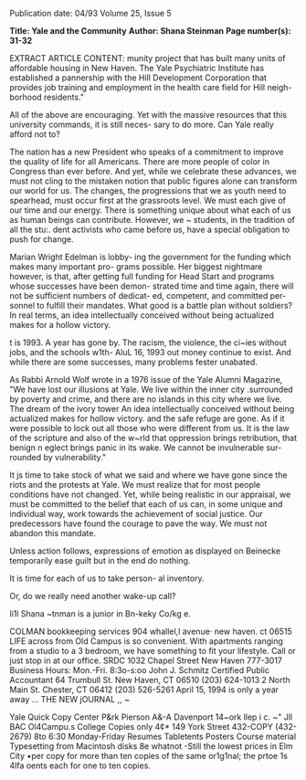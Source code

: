 Publication date: 04/93
Volume 25, Issue 5

**Title: Yale and the Community**
**Author: Shana Steinman**
**Page number(s): 31-32**

EXTRACT ARTICLE CONTENT:
munity project that has built many 
units of affordable housing in New 
Haven. The Yale Psychiatric Institute 
has established a pannership with the 
Hill Development Corporation that 
provides job training and employment 
in the health care field for Hill neigh-
borhood residents." 

All of the above are encouraging. 
Yet with the massive resources that this 
university commands, it is still neces-
sary to do more. Can Yale really afford 
not to? 

The nation has a new President 
who speaks of a commitment to 
improve the quality of life for all 
Americans. There are more people of 
color in Congress than ever before. 
And yet, while we celebrate these 
advances, we must not cling to the 
mistaken notion that public figures 
alone can transform our world for us. 
The changes, the progressions that we 
as youth need to spearhead, must 
occur first at the grassroots level. We 
must each give of our time and our 
energy. There is something unique 
about what each of us as human 
beings can contribute. However, we ~ 
students, in the tradition of all the stu:. 
dent activists who came before us, 
have a special obligation to push for 
change. 

Marian Wright Edelman is lobby-
ing the government for the funding 
which makes many important pro-
grams possible. Her biggest nightmare 
however, is that, after getting full 
funding for Head Start and programs 
whose successes have been demon-
strated time and time again, there will 
not be sufficient numbers of dedicat-
ed, competent, and committed per-
sonnel to fulfill their mandates. What 
good is a battle plan without soldiers? 
In real terms, an idea intellectually 
conceived without being actualized 
makes for a hollow victory. 

t is 1993. A year has gone by. The 
racism, the violence, the ci~ies 
without jobs, and the schools w1th-
AluL 16, 1993 
out money continue to exist. And 
while there are some successes, many 
problems fester unabated. 

As Rabbi Arnold Wolf wrote in a 
1976 issue of the Yale Alumni 
Magazine, "We have lost our illusions 
at Yale. We live within the inner city 
.surrounded by poverty and crime, and 
there are no islands in this city where 
we live. The dream of the ivory tower 
An idea intellectually 
conceived without being 
actualized makes for 
hollow victory. 
and the safe refuge are gone. As if it 
were possible to lock out all those who 
were different from us. It is the law of 
the scripture and also of the w~rld that 
oppression brings retribution, that 
benign n eglect brings panic in its 
wake. We cannot be invulnerable sur-
rounded by vulnerability." 

It js time to take stock of what we 
said and where we have gone since the 
riots and the protests at Yale. We must 
realize that for most people conditions 
have not changed. Yet, while being 
realistic in our appraisal, we must be 
committed to the belief that each of us 
can, in some unique and individual 
way, work towards the achievement of 
social justice. Our predecessors have 
found the courage to pave the way. We 
must not abandon this mandate. 

Unless action follows, expressions of 
emotion as displayed on Beinecke 
temporarily ease guilt but in the end 
do nothing. 

It is time for each of us to take person-
al inventory. 

Or, do we really need another wake-up 
call? 

li1l 
Shana ~tnman is a junior in Bn-keky 
Co/kg e. 



COLMAN 
bookkeeping services 
904 whallel,l avenue· 
new haven. ct 06515 
LIFE 
across from Old Campus 
is so convenient. 
With apartments ranging from a 
studio to a 3 bedroom, we have 
something to fit your lifestyle. 
Call or just stop in at our office. 
SRDC 
1032 Chapel Street 
New Haven 
777-3017 
Business Hours: 
Mon.-Fri. 8:3o-s:oo 
John J. Schmitz 
Certified Public Accountant 
64 Trumbull St. 
New Haven, CT 06510 
(203) 624-1013 
2 North Main St. 
Chester, CT 06412 
(203) 526-5261 
April 15, 1994 
is only a year away ... 
THE NEW jOURNAL ,, ~ 


Yale Quick Copy Center 
P&rk 
Pierson 
A&-A 
Davenport 
14~ork 
llep i 
c. 
~" 
Jll 
BAC 
Ol4Campu.s 
College 
Copies 
only 4¢* 
149 York Street 
432-COPY 
(432-2679) 
8to 6:30 
Monday-Friday 
Resumes 
Tabletents 
Posters 
Course material 
Typesetting from 
Macintosh disks 
8e whatnot 
-Still the lowest 
prices in Elm City 
•per copy for more than ten copies of the same or1g1nal; 
the prtoe 1s 4lfa oents each for one to ten copies.